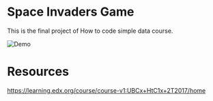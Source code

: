 # Space Invaders Game
This is the final project of How to code simple data course.

![Demo](https://github.com/mohamedspicer/space-invaders-how-to-code-simple-data/blob/master/demo/demo.gif)

# Resources
https://learning.edx.org/course/course-v1:UBCx+HtC1x+2T2017/home
